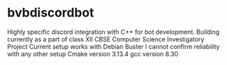 # bvbdiscordbot
Highly specific discord integration with C++ for bot development. Building currently as a part of class XII CBSE Computer Science Investigatory Project 
Current setup works with Debian Buster I cannot confirm reliability with any other setup
Cmake version 3.13.4
gcc version 8.30
